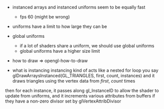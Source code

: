 - instanced arrays and instanced uniforms seem to be equally fast
  - fps 60 (might be wrong)
- uniforms have a limit to how large they can be
- global uniforms
  - if a lot of shaders share a uniform, we should use global uniforms
  - global uniforms have a higher size limit


- how to draw
=> opengl-how-to-draw

- what is instancing
instancing kind of acts like a nested for loop
you say glDrawArraysInstanced(GL_TRIANGLES, first, count, instances)
and it draws triangles using the vertex data from _first_, _count_ times

then for each instance, it passes along gl_InstanceID to allow the shader to
update from uniforms, and it increments various attributes from buffers if they
have a non-zero divisor set by glVertexAttribDivisor